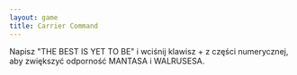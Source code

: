 ```yaml
---
layout: game
title: Carrier Command
---
```


Napisz "THE BEST IS YET TO BE" i wciśnij klawisz + z części
numerycznej, aby zwiększyć odporność MANTASA i WALRUSESA.
